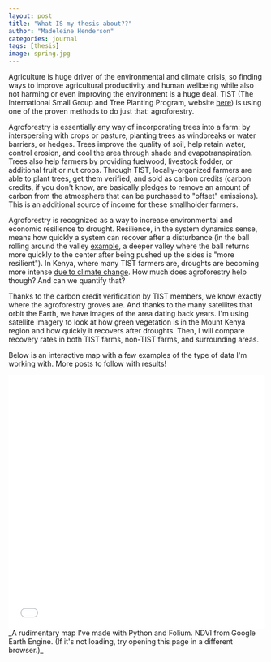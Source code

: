 ```yaml
---
layout: post
title: "What IS my thesis about??"
author: "Madeleine Henderson"
categories: journal
tags: [thesis]
image: spring.jpg
---
```


Agriculture is huge driver of the environmental and climate crisis, so finding ways to improve agricultural productivity and human wellbeing while also not harming or even improving the environment is a huge deal. TIST (The International Small Group and Tree Planting Program, website [here](https://program.tist.org/)) is using one of the proven methods to do just that: agroforestry. 

Agroforestry is essentially any way of incorporating trees into a farm: by interspersing with crops or pasture, planting trees as windbreaks or water barriers, or hedges. Trees improve the quality of soil, help retain water, control erosion, and cool the area through shade and evapotranspiration. Trees also help farmers by providing fuelwood, livestock fodder, or additional fruit or nut crops. Through TIST, locally-organized farmers are able to plant trees, get them verified, and sold as carbon credits (carbon credits, if you don't know, are basically pledges to remove an amount of carbon from the atmosphere that can be purchased to "offset" emissions). This is an additional source of income for these smallholder farmers. 

Agroforestry is recognized as a way to increase environmental and economic resilience to drought. Resilience, in the system dynamics sense, means how quickly a system can recover after a disturbance (in the ball rolling around the valley [example](https://ml-henderson.github.io/term1_week8), a deeper valley where the ball returns more quickly to the center after being pushed up the sides is "more resilient"). In Kenya, where many TIST farmers are, droughts are becoming more intense [due to climate change](https://www.worldweatherattribution.org/human-induced-climate-change-increased-drought-severity-in-southern-horn-of-africa/). How much does agroforestry help though? And can we quantify that? 

Thanks to the carbon credit verification by TIST members, we know exactly where the agroforestry groves are. And thanks to the many satellites that orbit the Earth, we have images of the area dating back years. I'm using satellite imagery to look at how green vegetation is in the Mount Kenya region and how quickly it recovers after droughts. Then, I will compare recovery rates in both TIST farms, non-TIST farms, and surrounding areas. 

Below is an interactive map with a few examples of the type of data I'm working with. More posts to follow with results!

<iframe src="assets\files\introductory_map.html" loading="lazy" style="width: 100%; height: 500px; border: 0px none;"></iframe>
_A rudimentary map I've made with Python and Folium. NDVI from Google Earth Engine. (If it's not loading, try opening this page in a different browser.)_

